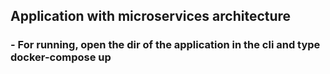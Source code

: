 ## Application with microservices architecture
### - For running, open the dir of the application in the cli and type docker-compose up
